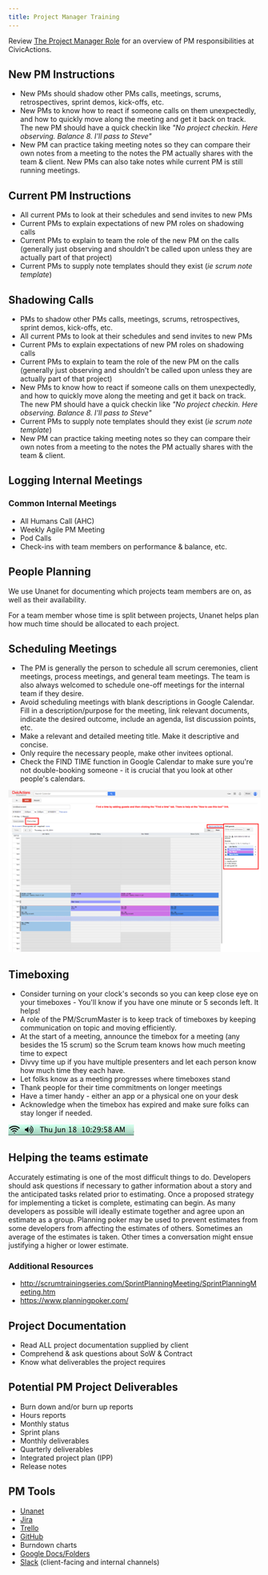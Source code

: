 ```yaml
---
title: Project Manager Training
---
```


Review [The Project Manager Role](pm-role.md) for an overview of PM responsibilities at CivicActions.

## New PM Instructions

-   New PMs should shadow other PMs calls, meetings, scrums, retrospectives, sprint demos, kick-offs, etc.
-   New PMs to know how to react if someone calls on them unexpectedly, and how to quickly move along the meeting and get it back on track. The new PM should have a quick checkin like _"No project checkin. Here observing. Balance 8. I'll pass to Steve"_
-   New PM can practice taking meeting notes so they can compare their own notes from a meeting to the notes the PM actually shares with the team & client. New PMs can also take notes while current PM is still running meetings.

## Current PM Instructions

-   All current PMs to look at their schedules and send invites to new PMs
-   Current PMs to explain expectations of new PM roles on shadowing calls
-   Current PMs to explain to team the role of the new PM on the calls (generally just observing and shouldn't be called upon unless they are actually part of that project)
-   Current PMs to supply note templates should they exist (_ie scrum note template_)

## Shadowing Calls

-   PMs to shadow other PMs calls, meetings, scrums, retrospectives, sprint demos, kick-offs, etc.
-   All current PMs to look at their schedules and send invites to new PMs
-   Current PMs to explain expectations of new PM roles on shadowing calls
-   Current PMs to explain to team the role of the new PM on the calls (generally just observing and shouldn't be called upon unless they are actually part of that project)
-   New PMs to know how to react if someone calls on them unexpectedly, and how to quickly move along the meeting and get it back on track. The new PM should have a quick checkin like _"No project checkin. Here observing. Balance 8. I'll pass to Steve"_
-   Current PMs to supply note templates should they exist (_ie scrum note template_)
-   New PM can practice taking meeting notes so they can compare their own notes from a meeting to the notes the PM actually shares with the team & client.

## Logging Internal Meetings

### Common Internal Meetings

-   All Humans Call (AHC)
-   Weekly Agile PM Meeting
-   Pod Calls
-   Check-ins with team members on performance & balance, etc.

## People Planning

We use Unanet for documenting which projects team members are on, as well as their availability.

For a team member whose time is split between projects, Unanet helps plan how much time should be allocated to each project.

## Scheduling Meetings

-   The PM is generally the person to schedule all scrum ceremonies, client meetings, process meetings, and general team meetings. The team is also always welcomed to schedule one-off meetings for the internal team if they desire.
-   Avoid scheduling meetings with blank descriptions in Google Calendar. Fill in a description/purpose for the meeting, link relevant documents, indicate the desired outcome, include an agenda, list discussion points, etc.
-   Make a relevant and detailed meeting title. Make it descriptive and concise.
-   Only require the necessary people, make other invitees optional.
-   Check the FIND TIME function in Google Calendar to make sure you're not double-booking someone - it is crucial that you look at other people's calendars.

![Screenshot of "Find a time" tab when creating a google calendar event](../../assets/images/CivicActions_Calendar_FindTime.png "Finding Available Meeting Time")

## Timeboxing

-   Consider turning on your clock's seconds so you can keep close eye on your timeboxes - You'll know if you have one minute or 5 seconds left. It helps!
-   A role of the PM/ScrumMaster is to keep track of timeboxes by keeping communication on topic and moving efficiently.
-   At the start of a meeting, announce the timebox for a meeting (any besides the 15 scrum) so the Scrum team knows how much meeting time to expect
-   Divvy time up if you have multiple presenters and let each person know how much time they each have.
-   Let folks know as a meeting progresses where timeboxes stand
-   Thank people for their time commitments on longer meetings
-   Have a timer handy - either an app or a physical one on your desk
-   Acknowledge when the timebox has expired and make sure folks can stay longer if needed.

![Screenshot of the clock on a Mac computer](../../assets/images/show-seconds.png "Showing seconds")

## Helping the teams estimate

Accurately estimating is one of the most difficult things to do. Developers should ask questions if necessary to gather information about a story and the anticipated tasks related prior to estimating. Once a proposed strategy for implementing a ticket is complete, estimating can begin. As many developers as possible will ideally estimate together and agree upon an estimate as a group. Planning poker may be used to prevent estimates from some developers from affecting the estimates of others. Sometimes an average of the estimates is taken. Other times a conversation might ensue justifying a higher or lower estimate.

### Additional Resources

-   <http://scrumtrainingseries.com/SprintPlanningMeeting/SprintPlanningMeeting.htm>
-   <https://www.planningpoker.com/>

## Project Documentation

-   Read ALL project documentation supplied by client
-   Comprehend & ask questions about SoW & Contract
-   Know what deliverables the project requires

## Potential PM Project Deliverables

-   Burn down and/or burn up reports
-   Hours reports
-   Monthly status
-   Sprint plans
-   Monthly deliverables
-   Quarterly deliverables
-   Integrated project plan (IPP)
-   Release notes

## PM Tools

-   [Unanet](https://civicactions.unanet.biz)
-   [Jira](../../common-practices-tools/software-and-support/jira.md)
-   [Trello](../../common-practices-tools/software-and-support/trello.md)
-   [GitHub](../../common-practices-tools/software-and-support/github.md)
-   Burndown charts
-   [Google Docs/Folders](../../common-practices-tools/software-and-support/google-docs.md)
-   [Slack](../../common-practices-tools/software-and-support/slack.md) (client-facing and internal channels)
